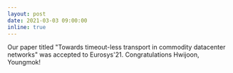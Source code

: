 ```yaml
---
layout: post
date: 2021-03-03 09:00:00
inline: true
---
```


Our paper titled "Towards timeout-less transport in commodity datacenter networks" was accepted to Eurosys'21. Congratulations Hwijoon, Youngmok!
